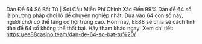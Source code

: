 Dàn Đề 64 Số Bất Tử | Soi Cầu Miễn Phí Chính Xác Đến 99%
Dàn đề 64 số là phương pháp chơi lô đề chuyên nghiệp nhất. Dựa vào 64 con số này, người chơi có thể tăng cơ hội trúng cao. Hôm nay, EE88 sẽ chia sẻ cách tính dàn đề 64 số không thể thất bại. Hãy tham khảo ngay!
Xem chi tiết: https://ee88casino.team/dan-de-64-so-bat-tu%20/
